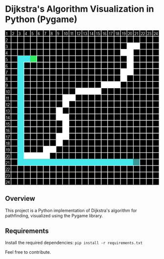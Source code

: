 # Dijkstra's Algorithm Visualization in Python (Pygame)

<p align="center">
  <img src="screenshots/screenshot1.PNG" alt="Dijkstra's Algorithm Visualization">
</p>

## Overview

This project is a Python implementation of Dijkstra's algorithm for pathfinding, visualized using the Pygame library.

## Requirements

Install the required dependencies: `pip install -r requirements.txt`

Feel free to contribute.
